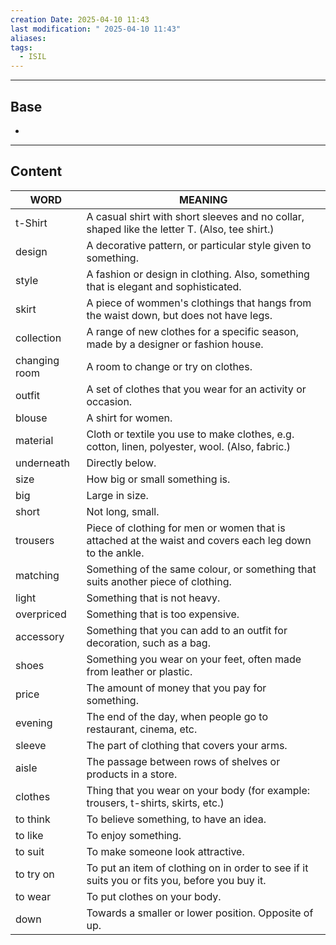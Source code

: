 ```yaml
---
creation Date: 2025-04-10 11:43
last modification: " 2025-04-10 11:43"
aliases: 
tags:
  - ISIL
---
```

___
## Base
- 
___
## Content

| WORD          | MEANING                                                                                                 |
| ------------- | ------------------------------------------------------------------------------------------------------- |
| t-Shirt       | A casual shirt with short sleeves and no collar, shaped like the letter T. (Also, tee shirt.)           |
| design        | A decorative pattern, or particular style given to something.                                           |
| style         | A fashion or design in clothing. Also, something that is elegant and sophisticated.                     |
| skirt         | A piece of wommen's clothings that hangs from the waist down, but does not have legs.                   |
| collection    | A range of new clothes for a specific season, made by a designer or fashion house.                      |
| changing room | A room to change or try on clothes.                                                                     |
| outfit        | A set of clothes that you wear for an activity or occasion.                                             |
| blouse        | A shirt for women.                                                                                      |
| material      | Cloth or textile you use to make clothes, e.g. cotton, linen, polyester, wool. (Also, fabric.)          |
| underneath    | Directly below.                                                                                         |
| size          | How big or small something is.                                                                          |
| big           | Large in size.                                                                                          |
| short         | Not long, small.                                                                                        |
| trousers      | Piece of clothing for men or women that is attached at the waist and covers each leg down to the ankle. |
| matching      | Something of the same colour, or something that suits another piece of clothing.                        |
| light         | Something that is not heavy.                                                                            |
| overpriced    | Something that is too expensive.                                                                        |
| accessory     | Something that you can add to an outfit for decoration, such as a bag.                                  |
| shoes         | Something you wear on your feet, often made from leather or plastic.                                    |
| price         | The amount of money that you pay for something.                                                         |
| evening       | The end of the day, when people go to restaurant, cinema, etc.                                          |
| sleeve        | The part of clothing that covers your arms.                                                             |
| aisle         | The passage between rows of shelves or products in a store.                                             |
| clothes       | Thing that you wear on your body (for example: trousers, t-shirts, skirts, etc.)                        |
| to think      | To believe something, to have an idea.                                                                  |
| to like       | To enjoy something.                                                                                     |
| to suit       | To make someone look attractive.                                                                        |
| to try on     | To put an item of clothing on in order to see if it suits you or fits you, before you buy it.           |
| to wear       | To put clothes on your body.                                                                            |
| down          | Towards a smaller or lower position. Opposite of up.                                                    |


